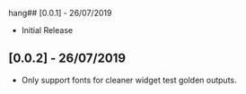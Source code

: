 hang## [0.0.1] - 26/07/2019

* Initial Release

## [0.0.2] - 26/07/2019

* Only support fonts for cleaner widget test golden outputs.
